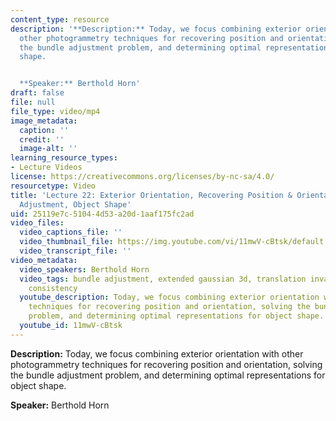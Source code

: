 ```yaml
---
content_type: resource
description: '**Description:** Today, we focus combining exterior orientation with
  other photogrammetry techniques for recovering position and orientation, solving
  the bundle adjustment problem, and determining optimal representations for object
  shape.


  **Speaker:** Berthold Horn'
draft: false
file: null
file_type: video/mp4
image_metadata:
  caption: ''
  credit: ''
  image-alt: ''
learning_resource_types:
- Lecture Videos
license: https://creativecommons.org/licenses/by-nc-sa/4.0/
resourcetype: Video
title: 'Lecture 22: Exterior Orientation, Recovering Position & Orientation, Bundle
  Adjustment, Object Shape'
uid: 25119e7c-5104-4d53-a20d-1aaf175fc2ad
video_files:
  video_captions_file: ''
  video_thumbnail_file: https://img.youtube.com/vi/11mwV-cBtsk/default.jpg
  video_transcript_file: ''
video_metadata:
  video_speakers: Berthold Horn
  video_tags: bundle adjustment, extended gaussian 3d, translation invariance, rotation
    consistency
  youtube_description: Today, we focus combining exterior orientation with other photogrammetry
    techniques for recovering position and orientation, solving the bundle adjustment
    problem, and determining optimal representations for object shape.
  youtube_id: 11mwV-cBtsk
---
```

**Description:** Today, we focus combining exterior orientation with other photogrammetry techniques for recovering position and orientation, solving the bundle adjustment problem, and determining optimal representations for object shape.

**Speaker:** Berthold Horn